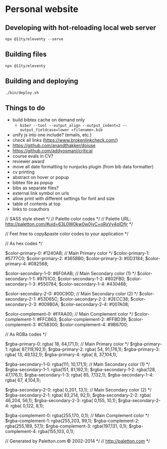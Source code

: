 # Personal website

## Developing with hot-reloading local web server

`npx @11ty/eleventy --serve`

## Building files

`npx @11ty/eleventy`

## Building and deploying

`./bin/deploy.sh`

## Things to do

- build bibtex cache on demand only
  - `biber --tool --output_align --output_indent=2 --output_fieldcase=lower <filename>.bib`
- unify js into one include? (emails, etc.)
- check all links (https://www.brokenlinkcheck.com/)
- https://github.com/anandthakker/doiuse
- https://github.com/addyosmani/critical
- course evals in CV?
- reviewer award
- move all date formatting to nunjucks plugin (from bib data formatter)
- cv printing
- abstract on hover or popup
- bibtex file as popup
- bibs as separate files?
- external link symbol on urls
- allow print with different settings for font and size
- table of contents at top
- links to coauthors


// SASS style sheet */
// Palette color codes */
// Palette URL: http://paletton.com/#uid=63L0W0kw0w0jyC+oRxVy4oIDfjr */

// Feel free to copy&paste color codes to your application */


// As hex codes */

$color-primary-0: #1240AB;	// Main Primary color */
$color-primary-1: #5777C0;
$color-primary-2: #365BB0;
$color-primary-3: #0D3184;
$color-primary-4: #082568;

$color-secondary-1-0: #6F0AAB;	// Main Secondary color (1) */
$color-secondary-1-1: #9751C0;
$color-secondary-1-2: #802FB0;
$color-secondary-1-3: #550784;
$color-secondary-1-4: #430468;

$color-secondary-2-0: #00C90D;	// Main Secondary color (2) */
$color-secondary-2-1: #53D65C;
$color-secondary-2-2: #2ECC38;
$color-secondary-2-3: #009B0A;
$color-secondary-2-4: #007A08;

$color-complement-0: #FFAA00;	// Main Complement color */
$color-complement-1: #FFCB63;
$color-complement-2: #FFBD39;
$color-complement-3: #C58300;
$color-complement-4: #9B6700;



// As RGBa codes */

$rgba-primary-0: rgba( 18, 64,171,1);	// Main Primary color */
$rgba-primary-1: rgba( 87,119,192,1);
$rgba-primary-2: rgba( 54, 91,176,1);
$rgba-primary-3: rgba( 13, 49,132,1);
$rgba-primary-4: rgba(  8, 37,104,1);

$rgba-secondary-1-0: rgba(111, 10,171,1);	// Main Secondary color (1) */
$rgba-secondary-1-1: rgba(151, 81,192,1);
$rgba-secondary-1-2: rgba(128, 47,176,1);
$rgba-secondary-1-3: rgba( 85,  7,132,1);
$rgba-secondary-1-4: rgba( 67,  4,104,1);

$rgba-secondary-2-0: rgba(  0,201, 13,1);	// Main Secondary color (2) */
$rgba-secondary-2-1: rgba( 83,214, 92,1);
$rgba-secondary-2-2: rgba( 46,204, 56,1);
$rgba-secondary-2-3: rgba(  0,155, 10,1);
$rgba-secondary-2-4: rgba(  0,122,  8,1);

$rgba-complement-0: rgba(255,170,  0,1);	// Main Complement color */
$rgba-complement-1: rgba(255,203, 99,1);
$rgba-complement-2: rgba(255,189, 57,1);
$rgba-complement-3: rgba(197,131,  0,1);
$rgba-complement-4: rgba(155,103,  0,1);



// Generated by Paletton.com © 2002-2014 */
// http://paletton.com */


